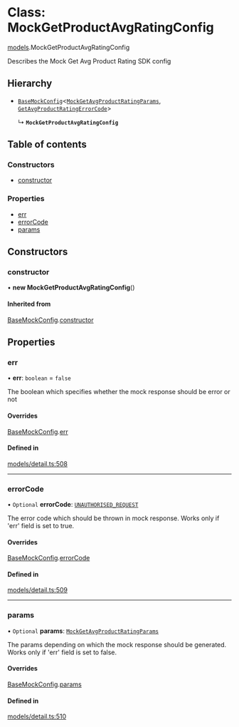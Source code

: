 # Class: MockGetProductAvgRatingConfig

[models](../wiki/models).MockGetProductAvgRatingConfig

Describes the Mock Get Avg Product Rating SDK config

## Hierarchy

- [`BaseMockConfig`](../wiki/models.BaseMockConfig)<[`MockGetAvgProductRatingParams`](../wiki/models.MockGetAvgProductRatingParams), [`GetAvgProductRatingErrorCode`](../wiki/models.GetAvgProductRatingErrorCode)\>

  ↳ **`MockGetProductAvgRatingConfig`**

## Table of contents

### Constructors

- [constructor](../wiki/models.MockGetProductAvgRatingConfig#constructor)

### Properties

- [err](../wiki/models.MockGetProductAvgRatingConfig#err)
- [errorCode](../wiki/models.MockGetProductAvgRatingConfig#errorcode)
- [params](../wiki/models.MockGetProductAvgRatingConfig#params)

## Constructors

### constructor

• **new MockGetProductAvgRatingConfig**()

#### Inherited from

[BaseMockConfig](../wiki/models.BaseMockConfig).[constructor](../wiki/models.BaseMockConfig#constructor)

## Properties

### err

• **err**: `boolean` = `false`

The boolean which specifies whether the mock response should be error or not

#### Overrides

[BaseMockConfig](../wiki/models.BaseMockConfig).[err](../wiki/models.BaseMockConfig#err)

#### Defined in

[models/detail.ts:508](https://gitlab.com/baliganikhil/blackmirror-sdk/-/blob/349365c/src/models/detail.ts#L508)

___

### errorCode

• `Optional` **errorCode**: [`UNAUTHORISED_REQUEST`](../wiki/models.GetAvgProductRatingErrorCode#unauthorised_request)

The error code which should be thrown in mock response. Works only if 'err' field is set to true.

#### Overrides

[BaseMockConfig](../wiki/models.BaseMockConfig).[errorCode](../wiki/models.BaseMockConfig#errorcode)

#### Defined in

[models/detail.ts:509](https://gitlab.com/baliganikhil/blackmirror-sdk/-/blob/349365c/src/models/detail.ts#L509)

___

### params

• `Optional` **params**: [`MockGetAvgProductRatingParams`](../wiki/models.MockGetAvgProductRatingParams)

The params depending on which the mock response should be generated. Works only if 'err' field is set to false.

#### Overrides

[BaseMockConfig](../wiki/models.BaseMockConfig).[params](../wiki/models.BaseMockConfig#params)

#### Defined in

[models/detail.ts:510](https://gitlab.com/baliganikhil/blackmirror-sdk/-/blob/349365c/src/models/detail.ts#L510)
